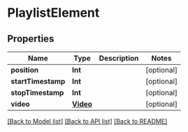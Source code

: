# PlaylistElement

## Properties
Name | Type | Description | Notes
------------ | ------------- | ------------- | -------------
**position** | **Int** |  | [optional] 
**startTimestamp** | **Int** |  | [optional] 
**stopTimestamp** | **Int** |  | [optional] 
**video** | [**Video**](Video.md) |  | [optional] 

[[Back to Model list]](../README.md#documentation-for-models) [[Back to API list]](../README.md#documentation-for-api-endpoints) [[Back to README]](../README.md)


